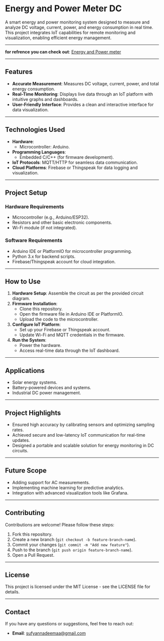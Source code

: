 # **Energy and Power Meter DC**

A smart energy and power monitoring system designed to measure and analyze DC voltage, current, power, and energy consumption in real time. This project integrates IoT capabilities for remote monitoring and visualization, enabling efficient energy management.

---

**for refrence you can check out**: [Energy and Power meter]([https://www.tinkercad.com/things/c0tnz64L1A6-energy-and-power-meter-dc?sharecode=oXoMRbB25mt2iSd0h2S66wwziLPuVfKBaxa0KfLi9O4])

---

## **Features**

- **Accurate Measurement**: Measures DC voltage, current, power, and total energy consumption.
- **Real-Time Monitoring**: Displays live data through an IoT platform with intuitive graphs and dashboards.
- **User-Friendly Interface**: Provides a clean and interactive interface for data visualization.

---

## **Technologies Used**

- **Hardware**: 
  - Microcontroller: Arduino.
- **Programming Languages**:
  - Embedded C/C++ (for firmware development).
- **IoT Protocols**: MQTT/HTTP for seamless data communication.
- **Cloud Platforms**: Firebase or Thingspeak for data logging and visualization.

---

## **Project Setup**

### **Hardware Requirements**
- Microcontroller (e.g., Arduino/ESP32).
- Resistors and other basic electronic components.
- Wi-Fi module (if not integrated).

### **Software Requirements**
- Arduino IDE or PlatformIO for microcontroller programming.
- Python 3.x for backend scripts.
- Firebase/Thingspeak account for cloud integration.

---

## **How to Use**

1. **Hardware Setup**: Assemble the circuit as per the provided circuit diagram.
2. **Firmware Installation**:
   - Clone this repository.
   - Open the firmware file in Arduino IDE or PlatformIO.
   - Upload the code to the microcontroller.
3. **Configure IoT Platform**:
   - Set up your Firebase or Thingspeak account.
   - Update Wi-Fi and MQTT credentials in the firmware.
4. **Run the System**:
   - Power the hardware.
   - Access real-time data through the IoT dashboard.

---

## **Applications**

- Solar energy systems.
- Battery-powered devices and systems.
- Industrial DC power management.

---

## **Project Highlights**

- Ensured high accuracy by calibrating sensors and optimizing sampling rates.
- Achieved secure and low-latency IoT communication for real-time updates.
- Designed a portable and scalable solution for energy monitoring in DC circuits.

---

## **Future Scope**

- Adding support for AC measurements.
- Implementing machine learning for predictive analytics.
- Integration with advanced visualization tools like Grafana.

---

## **Contributing**

Contributions are welcome! Please follow these steps:
1. Fork this repository.
2. Create a new branch (`git checkout -b feature-branch-name`).
3. Commit your changes (`git commit -m "Add new feature"`).
4. Push to the branch (`git push origin feature-branch-name`).
5. Open a Pull Request.

---

## **License**

This project is licensed under the MIT License - see the LICENSE file for details.

---

## **Contact**

If you have any questions or suggestions, feel free to reach out:
- **Email**: [sufyannadeemaa@gmail.com](sufyannadeemaa@gmail.com)

